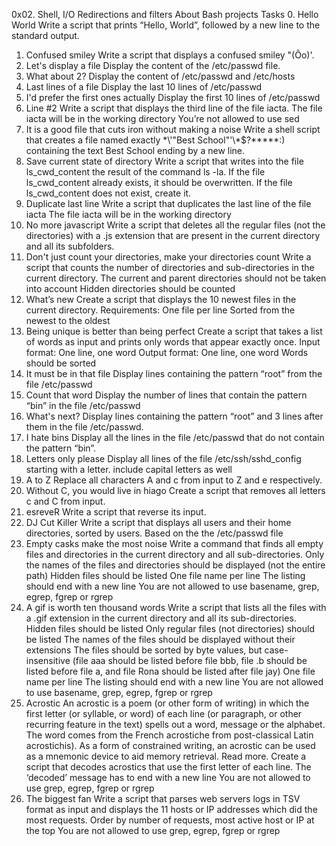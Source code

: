 0x02. Shell, I/O Redirections and filters
About Bash projects
Tasks
0. Hello World
Write a script that prints “Hello, World”, followed by a new line to the standard output.
1. Confused smiley
Write a script that displays a confused smiley "(Ôo)'.
2. Let's display a file
Display the content of the /etc/passwd file.
3. What about 2?
Display the content of /etc/passwd and /etc/hosts
4. Last lines of a file
Display the last 10 lines of /etc/passwd
5. I'd prefer the first ones actually
Display the first 10 lines of /etc/passwd
6. Line #2
Write a script that displays the third line of the file iacta.
The file iacta will be in the working directory
You’re not allowed to use sed
7. It is a good file that cuts iron without making a noise
Write a shell script that creates a file named exactly \*\\'"Best School"\'\\*$\?\*\*\*\*\*:) containing the text Best School ending by a new line.
8. Save current state of directory
Write a script that writes into the file ls_cwd_content the result of the command ls -la. If the file ls_cwd_content already exists, it should be overwritten. If the file ls_cwd_content does not exist, create it.
9. Duplicate last line
Write a script that duplicates the last line of the file iacta
The file iacta will be in the working directory
10. No more javascript
Write a script that deletes all the regular files (not the directories) with a .js extension that are present in the current directory and all its subfolders.
11. Don't just count your directories, make your directories count
Write a script that counts the number of directories and sub-directories in the current directory.
The current and parent directories should not be taken into account
Hidden directories should be counted
12. What’s new
Create a script that displays the 10 newest files in the current directory.
Requirements:
One file per line
Sorted from the newest to the oldest
13. Being unique is better than being perfect
Create a script that takes a list of words as input and prints only words that appear exactly once.
Input format: One line, one word
Output format: One line, one word
Words should be sorted
14. It must be in that file
Display lines containing the pattern “root” from the file /etc/passwd
15. Count that word
Display the number of lines that contain the pattern “bin” in the file /etc/passwd
16. What's next?
Display lines containing the pattern “root” and 3 lines after them in the file /etc/passwd.
17. I hate bins
Display all the lines in the file /etc/passwd that do not contain the pattern “bin”.
18. Letters only please
Display all lines of the file /etc/ssh/sshd_config starting with a letter.
include capital letters as well
19. A to Z
Replace all characters A and c from input to Z and e respectively.
20. Without C, you would live in hiago
Create a script that removes all letters c and C from input.
21. esreveR
Write a script that reverse its input.
22. DJ Cut Killer
Write a script that displays all users and their home directories, sorted by users.
Based on the the /etc/passwd file
23. Empty casks make the most noise
Write a command that finds all empty files and directories in the current directory and all sub-directories.
Only the names of the files and directories should be displayed (not the entire path)
Hidden files should be listed
One file name per line
The listing should end with a new line
You are not allowed to use basename, grep, egrep, fgrep or rgrep
24. A gif is worth ten thousand words
Write a script that lists all the files with a .gif extension in the current directory and all its sub-directories.
Hidden files should be listed
Only regular files (not directories) should be listed
The names of the files should be displayed without their extensions
The files should be sorted by byte values, but case-insensitive (file aaa should be listed before file bbb, file .b should be listed before file a, and file Rona should be listed after file jay)
One file name per line
The listing should end with a new line
You are not allowed to use basename, grep, egrep, fgrep or rgrep
25. Acrostic
An acrostic is a poem (or other form of writing) in which the first letter (or syllable, or word) of each line (or paragraph, or other recurring feature in the text) spells out a word, message or the alphabet. The word comes from the French acrostiche from post-classical Latin acrostichis). As a form of constrained writing, an acrostic can be used as a mnemonic device to aid memory retrieval. Read more.
Create a script that decodes acrostics that use the first letter of each line.
The ‘decoded’ message has to end with a new line
You are not allowed to use grep, egrep, fgrep or rgrep
26. The biggest fan
Write a script that parses web servers logs in TSV format as input and displays the 11 hosts or IP addresses which did the most requests.
Order by number of requests, most active host or IP at the top
You are not allowed to use grep, egrep, fgrep or rgrep

